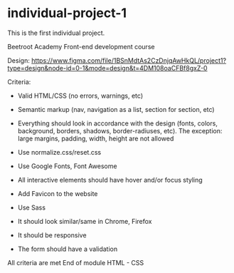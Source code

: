 # individual-project-1
This is the first individual project.

Beetroot Academy Front-end development course

Design:
https://www.figma.com/file/1BSnMdtAs2CzDnjqAwHkQL/project1?type=design&node-id=0-1&mode=design&t=4DM108oaCFBf8gxZ-0

Criteria:

* Valid HTML/CSS (no errors, warnings, etc)

* Semantic markup (nav, navigation as a list, section for section, etc)

* Everything should look in accordance with the design (fonts, colors, background, borders, shadows, border-radiuses, etc). The exception: large margins, padding, width, height are not allowed

* Use normalize.css/reset.css

* Use Google Fonts, Font Awesome

* All interactive elements should have hover and/or focus styling

* Add Favicon to the website

* Use Sass

* It should look similar/same in Chrome, Firefox

* It should be responsive

* The form should have a validation

All criteria are met
End of module HTML - CSS
